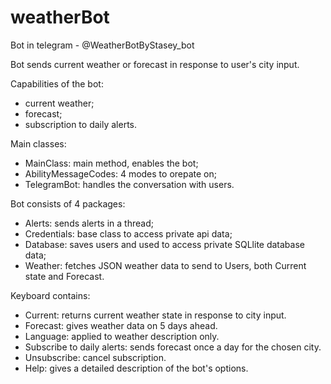 # weatherBot

Bot in telegram - @WeatherBotByStasey_bot

Bot sends current weather or forecast in response to user's city input.

Capabilities of the bot: 
- current weather;
- forecast;
- subscription to daily alerts.

Main classes:
- MainClass: main method, enables the bot;
- AbilityMessageCodes: 4 modes to orepate on;
- TelegramBot: handles the conversation with users.

Bot consists of 4 packages:
- Alerts: sends alerts in a thread;
- Credentials: base class to access private api data;
- Database: saves users and used to access private SQLlite database data;
- Weather: fetches JSON weather data to send to Users, both Current state and Forecast.

Keyboard contains:
- Current: returns current weather state in response to city input.
- Forecast: gives weather data on 5 days ahead.
- Language: applied to weather description only.
- Subscribe to daily alerts: sends forecast once a day for the chosen city.
- Unsubscribe: cancel subscription.
- Help: gives a detailed description of the bot's options.
